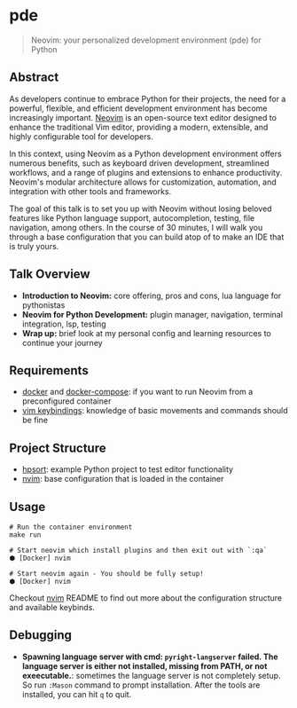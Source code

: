 # pde

> Neovim: your personalized development environment (pde) for Python

## Abstract

As developers continue to embrace Python for their projects, the need for a powerful, flexible, and efficient development environment has become increasingly important. [Neovim](https://neovim.io/) is an open-source text editor designed to enhance the traditional Vim editor, providing a modern, extensible, and highly configurable tool for developers.

In this context, using Neovim as a Python development environment offers numerous benefits, such as keyboard driven development, streamlined workflows, and a range of plugins and extensions to enhance productivity. Neovim's modular architecture allows for customization, automation, and integration with other tools and frameworks.

The goal of this talk is to set you up with Neovim without losing beloved features like Python language support, autocompletion, testing, file navigation, among others. In the course of 30 minutes, I will walk you through a base configuration that you can build atop of to make an IDE that is truly yours.

## Talk Overview

- **Introduction to Neovim:** core offering, pros and cons, lua language for pythonistas
- **Neovim for Python Development:** plugin manager, navigation, terminal integration, lsp, testing
- **Wrap up:** brief look at my personal config and learning resources to continue your journey

## Requirements

- [docker](https://docs.docker.com/get-docker/) and [docker-compose](https://docs.docker.com/compose/install/): if you want to run Neovim from a preconfigured container
- [vim keybindings](https://vim.rtorr.com/): knowledge of basic movements and commands should be fine

## Project Structure

- [hpsort](./hpsort): example Python project to test editor functionality
- [nvim](./nvim): base configuration that is loaded in the container

## Usage

```shell
# Run the container environment
make run

# Start neovim which install plugins and then exit out with `:qa`
⬢ [Docker] nvim

# Start neovim again - You should be fully setup!
⬢ [Docker] nvim
```

Checkout [nvim](./nvim) README to find out more about the configuration structure and available keybinds.

## Debugging

- **Spawning language server with cmd: `pyright-langserver` failed. The language server is either not installed, missing from PATH, or not exeecutable.**: sometimes the language server is not completely setup. So run `:Mason` command to prompt installation. After the tools are installed, you can hit `q` to quit.
